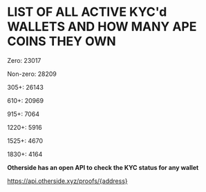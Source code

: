 # LIST OF ALL ACTIVE KYC'd WALLETS AND HOW MANY APE COINS THEY OWN

Zero: 23017

Non-zero: 28209

305+: 26143

610+: 20969

915+: 7064

1220+: 5916

1525+: 4670

1830+: 4164

**Otherside has an open API to check the KYC status for any wallet**

https://api.otherside.xyz/proofs/{address}